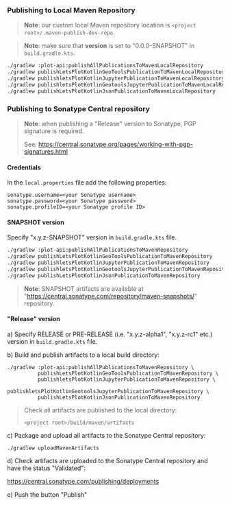 ### Publishing to Local Maven Repository

> **Note**: our custom local Maven repository location is `<project root>/.maven-publish-dev-repo`.

> **Note**: make sure that **version** is set to "0.0.0-SNAPSHOT" in `build.gradle.kts`.
```bash
./gradlew :plot-api:publishAllPublicationsToMavenLocalRepository
./gradlew publishLetsPlotKotlinGeoToolsPublicationToMavenLocalRepository
./gradlew publishletsPlotKotlinJupyterPublicationToMavenLocalRepository
./gradlew publishletsPlotKotlinGeotoolsJupyterPublicationToMavenLocalRepository
./gradlew publishLetsPlotKotlinJsonPublicationToMavenLocalRepository
```

### Publishing to Sonatype Central repository
                   
> **Note**: when publishing a "Release" version to Sonatype, PGP signature is required.
>
> See: https://central.sonatype.org/pages/working-with-pgp-signatures.html
        
                                                               
#### Credentials
                                 
In the `local.properties` file add the following properties:
```properties
sonatype.username=<your Sonatype username>
sonatype.password=<your Sonatype password>
sonatype.profileID=<your Sonatype profile ID>
```

#### SNAPSHOT version

Specify "x.y.z-SNAPSHOT" version in `build.gradle.kts` file.
```bash
./gradlew :plot-api:publishAllPublicationsToMavenRepository
./gradlew publishLetsPlotKotlinGeoToolsPublicationToMavenRepository
./gradlew publishletsPlotKotlinJupyterPublicationToMavenRepository
./gradlew publishletsPlotKotlinGeotoolsJupyterPublicationToMavenRepository
./gradlew publishLetsPlotKotlinJsonPublicationToMavenRepository
```

> **Note**: SNAPSHOT artifacts are available at "https://central.sonatype.com/repository/maven-snapshots/" repository.

#### "Release" version

  a) Specify RELEASE or PRE-RELEASE (i.e. "x.y.z-alpha1", "x.y.z-rc1" etc.) version in `build.gradle.kts` file.

  b) Build and publish artifacts to a local build directory:

```shell
./gradlew :plot-api:publishAllPublicationsToMavenRepository \
          publishLetsPlotKotlinGeoToolsPublicationToMavenRepository \
          publishletsPlotKotlinJupyterPublicationToMavenRepository \
          publishletsPlotKotlinGeotoolsJupyterPublicationToMavenRepository \
          publishLetsPlotKotlinJsonPublicationToMavenRepository
```

> Check all artifacts are published to the local directory:
>
> `<project root>/build/maven/artifacts`
>

  c) Package and upload all artifacts to the Sonatype Central repository:

`./gradlew uploadMavenArtifacts`

  d) Check artifacts are uploaded to the Sonatype Central repository and have the status "Validated":

 https://central.sonatype.com/publishing/deployments

  e) Push the button "Publish"
